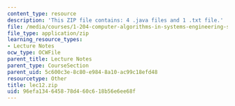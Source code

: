 ```yaml
---
content_type: resource
description: 'This ZIP file contains: 4 .java files and 1 .txt file.'
file: /media/courses/1-204-computer-algorithms-in-systems-engineering-spring-2010/96efa134645878d460c618b56e6ee68f_lec12.zip
file_type: application/zip
learning_resource_types:
- Lecture Notes
ocw_type: OCWFile
parent_title: Lecture Notes
parent_type: CourseSection
parent_uid: 5c600c3e-8c80-e984-8a10-ac99c18efd48
resourcetype: Other
title: lec12.zip
uid: 96efa134-6458-78d4-60c6-18b56e6ee68f
---
```

